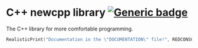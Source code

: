 # C++ newcpp library [![Generic badge](https://img.shields.io/badge/Version-1.0-COLOR.svg)](https://shields.io/)
The C++ library for more comfortable programming.

```C++
RealisticPrint("Documentation in the \"DOCUMENTATION\" file!", REDCONSOLE, 100);
```
